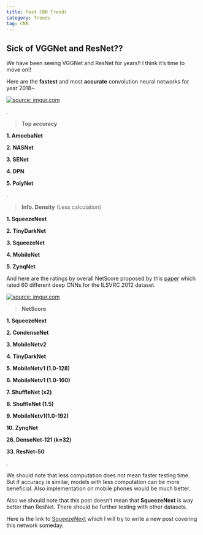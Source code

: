 ```yaml
---
title: Past CNN Trends
category: Trends
tag: CNN
---
```



## Sick of VGGNet and ResNet??

We have been seeing VGGNet and ResNet for years!! I think it’s time to move on!!

Here are the **fastest** and most **accurate** convolution neural networks for year 2018~


<a href="https://i.imgur.com/SFqgxvX"><img src="https://i.imgur.com/SFqgxvX.png"  title="source: imgur.com" /></a>

.

> **Top accuracy**

**1. AmoebaNet**

**2. NASNet**

**3. SENet**

**4. DPN**

**5. PolyNet**

.

> **Info. Density** (Less calculation)

**1. SqueezeNext**

**2. TinyDarkNet**

**3. SqueezeNet**

**4. MobileNet**

**5. ZynqNet**




And here are the ratings by overall NetScore proposed by this [paper](https://arxiv.org/abs/1806.05512) which rated 60 different deep CNNs for the ILSVRC 2012 dataset.

<a href="https://i.imgur.com/pq2bpe9"><img src="https://i.imgur.com/pq2bpe9.png" title="source: imgur.com" /></a>



> **NetScore** 


**1. SqueezeNext**

**2. CondenseNet**

**3. MobileNetv2**

**4. TinyDarkNet**

**5. MobileNetv1 (1.0-128)**

**6. MobileNetv1 (1.0-160)**

**7. ShuffleNet (x2)**

**8. ShuffleNet (1.5)**

**9. MobileNetv1(1.0-192)**

**10. ZynqNet**

**26. DenseNet-121 (k=32)**

**33. ResNet-50**


.

We should note that less computation does not mean faster testing time. But if accuracy is similar, models with less computation can be more beneficial. Also implementation on mobile phones would be much better. 

Also we should note that this post doesn’t mean that **SqueezeNext** is way better than ResNet. There should be further testing with other datasets.


Here is the link to [SqueezeNext]( https://arxiv.org/abs/1803.10615) which I will try to write a new post covering this network someday.
